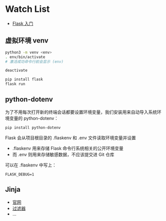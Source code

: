 # Watch List

- [Flask 入门](https://tutorial.helloflask.com/)

## 虚拟环境 venv

```sh
python3 -m venv <env>
. env/bin/activate
# 激活成功命令行前会显示 (env)

deactivate

pip install flask
flask run
```

## python-dotenv

为了不用每次打开新的终端会话都要设置环境变量，我们安装用来自动导入系统环境变量的 python-dotenv：

```sh
pip install python-dotenv
```

Flask 会从项目根目录的 .flaskenv 和 .env 文件读取环境变量并设置
- .flaskenv 用来存储 Flask 命令行系统相关的公开环境变量
- 而 .env 则用来存储敏感数据，不应该提交进 Git 仓库
  
可以在 .flaskenv 中写上：

```
FLASK_DEBUG=1
```

## Jinja

- [官网](https://jinja.palletsprojects.com/en/3.0.x/)
- [过滤器](https://jinja.palletsprojects.com/en/3.0.x/templates/#builtin-filters)
- ...
